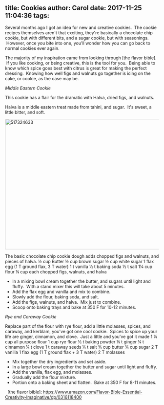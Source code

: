 title: Cookies
author: Carol
date: 2017-11-25 11:04:36
tags:
---
Several months ago I got an idea for new and creative cookies.  The cookie recipes themselves aren't that exciting, they're basically a chocolate chip cookie, but with different bits, and a sugar cookie, but with seasonings.  However, once you bite into one, you'll wonder how you can go back to normal cookies ever again.

The majority of my inspiration came from looking through [the flavor bible].  If you like cooking, or being creative, this is the tool for you.  Being able to know which spice goes best with citrus is great for making the perfect dressing.  Knowing how well figs and walnuts go together is icing on the cake, or cookie, as the case may be.

_Middle Eastern Cookie_

This cookie has a flair for the dramatic with Halva, dried figs, and walnuts.

Halva is a middle eastern treat made from tahini, and sugar.  It's sweet, a little bitter, and soft.

<img class="alignnone size-full wp-image-84" src="https://carolscreation.files.wordpress.com/2017/11/517324633.jpg" alt="517324633" width="640" height="426" />

The basic chocolate chip cookie dough adds chopped figs and walnuts, and pieces of halva.
½ cup Butter
½ cup brown sugar
½ cup white sugar
1 flax egg (1 T ground flax, 3 T water)
1 t vanilla
½ t baking soda
½ t salt
1¼ cup flour
¼ cup each chopped figs, walnuts, and halva


- In a mixing bowl cream together the butter, and sugars until light and fluffy.  With a stand mixer this will take about 5 minutes.
- Add the flax egg and vanilla and mix to combine.
- Slowly add the flour, baking soda, and salt.
- Add the figs, walnuts, and halva.  Mix just to combine.
- Scoop onto baking trays and bake at 350 F for 10-12 minutes.


_Rye and Caraway Cookie_

Replace part of the flour with rye flour, add a little molasses, spices, and caraway, and kerblam, you've got one cool cookie.  Spices to spice up your life are ginger, cinnamon, and clove.  Just a little and you've got it made
1 ¼ cup all purpose flour
1 cup rye flour
½ t baking powder
¼ t ginger
¼ t cinnamon
¼ t clove
1 t caraway seeds
¼ t salt
¾ cup butter
¾ cup sugar
2 T vanilla
1 flax egg (1 T ground flax + 3 T water)
2 T molasses

- Mix together the dry ingredients and set aside.
- In a large bowl cream together the butter and sugar until light and fluffy.
- Add the vanilla, flax egg, and molasses.
- Gradually add the flour mixture.
- Portion onto a baking sheet and flatten.  Bake at 350 F for 8-11 minutes.

 
[the flavor bible]: https://www.amazon.com/Flavor-Bible-Essential-Creativity-Imaginative/dp/0316118400
 
